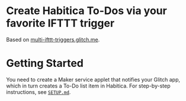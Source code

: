 # Create Habitica To-Dos via your favorite IFTTT trigger 
Based on [multi-ifttt-triggers.glitch.me](https://multi-ifttt-triggers.glitch.me).

# Getting Started
You need to create a Maker service applet that notifies your Glitch app, which in turn creates a To-Do list item in Habitica. For step-by-step instructions, see [`SETUP.md`](https://glitch.com/edit/#!/habitica-ifttt-action?path=SETUP.md:1:0).
